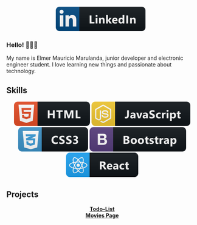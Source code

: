 <p align="center">
<a href="https://www.linkedin.com/in/elmer-mauricio-marulanda-382a80226"><img height="64" src="https://github.com/MikeCodesDotNET/ColoredBadges/blob/master/svg/social/linkedin.svg"></a>&nbsp;&nbsp; 
</p>

### Hello! 👋👋👋

My name is Elmer Mauricio Marulanda, junior developer and electronic engineer student. I love learning new things and passionate about technology.

## Skills

<p align="center">
<img src="https://github.com/MikeCodesDotNET/ColoredBadges/blob/master/svg/dev/languages/html.svg" />
<img src="https://github.com/MikeCodesDotNET/ColoredBadges/blob/master/svg/dev/languages/js.svg"/>
<img src="https://github.com/MikeCodesDotNET/ColoredBadges/blob/master/svg/dev/languages/css3.svg"/>
<img src="https://github.com/MikeCodesDotNET/ColoredBadges/blob/master/svg/dev/frameworks/bootstrap.svg"/>
<img src="https://github.com/MikeCodesDotNET/ColoredBadges/blob/master/svg/dev/frameworks/react.svg" />
</p>

## Projects

<p align="center">
 <strong><a href="https://elmer125.github.io/Todo-List/" >Todo-List</a></strong><br>
 <strong><a href="https://elmer125.github.io/MoviesReact/">Movies Page</a></strong>
</p>

